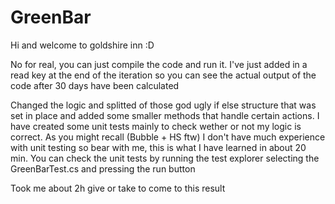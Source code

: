 # GreenBar

Hi and welcome to goldshire inn :D 

No for real, you can just compile the code and run it. 
I've just added in a read key at the end of the iteration so you can see the actual output of the code after 30 days have been calculated

Changed the logic and splitted of those god ugly if else structure that was set in place and added some smaller methods that handle certain actions.
I have created some unit tests mainly to check wether or not my logic is correct. 
As you might recall (Bubble + HS ftw) I don't have much experience with unit testing so bear with me, this is what I have learned in about 20 min.
You can check the unit tests by running the test explorer selecting the GreenBarTest.cs and pressing the run button

Took me about 2h give or take to come to this result

